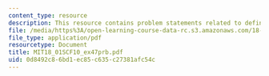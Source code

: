 ```yaml
---
content_type: resource
description: This resource contains problem statements related to definite integrals.
file: /media/https%3A/open-learning-course-data-rc.s3.amazonaws.com/18-01sc-single-variable-calculus-fall-2010/0d8492c86bd1ec85c635c27381afc54c_MIT18_01SCF10_ex47prb.pdf
file_type: application/pdf
resourcetype: Document
title: MIT18_01SCF10_ex47prb.pdf
uid: 0d8492c8-6bd1-ec85-c635-c27381afc54c
---
```

